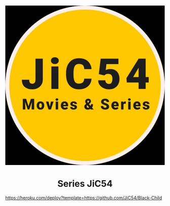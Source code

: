 <p align="center">
  <img src="assets/JIC54 movies and series new logo.jpg" alt="JIC54 movies and series">
</p>
<h1 align="center">
  <b>Series JiC54</b>
</h1>

https://heroku.com/deploy?template=https://github.com/JiC54/Black-Child
